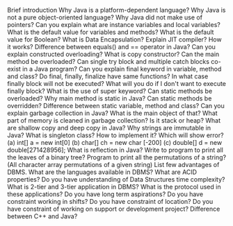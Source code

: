 Brief introduction
Why Java is a platform-dependent language?
Why Java is not a pure object-oriented language?
Why Java did not make use of pointers?
Can you explain what are instance variables and local variables?
What is the default value for variables and methods? What is the default value for Boolean?
What is Data Encapsulation?
Explain JIT compiler? How it works?
Difference between equals() and == operator in Java?
Can you explain constructed overloading?
What is copy constructor?
Can the main method be overloaded?
Can single try block and multiple catch blocks co-exist in a Java program?
Can you explain final keyword in variable, method and class?
Do final, finally, finalize have same functions?
In what case finally block will not be executed? What will you do if I don't want to execute finally block?
What is the use of super keyword?
Can static methods be overloaded?
Why main method is static in Java?
Can static methods be overridden?
Difference between static variable, method and class?
Can you explain garbage collection in Java? What is the main object of that?
What part of memory is cleaned in garbage collection? Is it stack or heap?
What are shallow copy and deep copy in Java?
Why strings are immutable in Java?
What is singleton class? How to implement it?
Which will show error? (a) int[] a = new int[0] (b) char[] ch = new char [-200] (c) double[] d = new double[271428956];
What is reflection in Java?
Write to program to print all the leaves of a binary tree?
Program to print all the permutations of a string? (All character array permutations of a given string)
List few advantages of DBMS.
What are the languages available in DBMS?
What are ACID properties?
Do you have understanding of Data Structures time complexity?
What is 2-tier and 3-tier application in DBMS? What is the protocol used in these applications?
Do you have long term aspirations?
Do you have constraint working in shifts?
Do you have constraint of location?
Do you have constraint of working on support or development project?
Difference between C++ and Java?